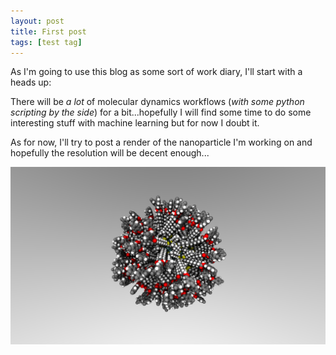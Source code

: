 ```yaml
---
layout: post
title: First post
tags: [test tag]
---
```


As I'm going to use this blog as some sort of work diary, I'll start with a heads up:

There will be *a lot* of molecular dynamics workflows (_with some 
python scripting by the side_) for a bit...hopefully I will find some time 
to do some interesting stuff with machine learning but for now I doubt it.

As for now, I'll try to post a render of the nanoparticle I'm working on and hopefully
the resolution will be decent enough...


![image](https://github.com/FNTwin/blog/blob/master/images/NP_render_1.png?raw=true)
